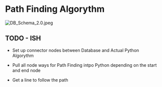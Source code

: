 <h1> Path Finding Algorythm</h1>

![DB_Schema_2.0.jpeg](..%2F..%2Fpaperwork%2FDB_schema%2FDB_Schema_2.0.jpeg)


## TODO - ISH 

- Set up connector nodes
    between Database and Actual Python Algorythm

- Pull all node ways for Path Finding intpo Python
    depending on the start and end node

- Get a line to follow the path



